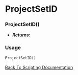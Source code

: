 # ProjectSetID

### ProjectSetID()
- ***Returns:*** 

### Usage

```Lua
ProjectSetID()
```


[Back To Scripting Documentation](../README.md)
